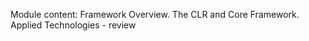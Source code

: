
Module content:
    Framework Overview.
    The CLR and Core Framework.
    Applied Technologies - review
